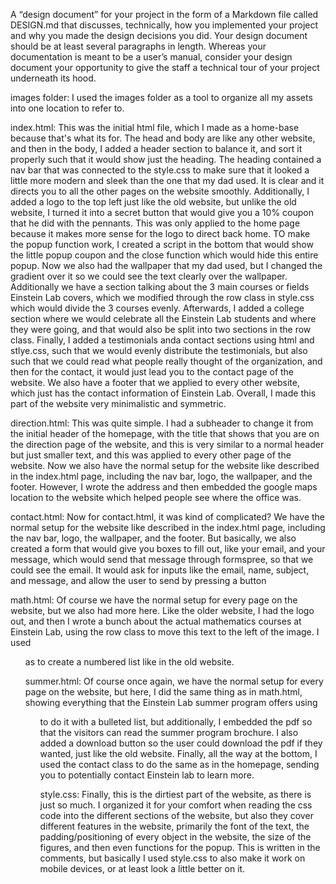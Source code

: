 A “design document” for your project in the form of a Markdown file called DESIGN.md that discusses, technically, how you implemented your project and why you made the design decisions you did. Your design document should be at least several paragraphs in length. Whereas your documentation is meant to be a user’s manual, consider your design document your opportunity to give the staff a technical tour of your project underneath its hood.

images folder: I used the images folder as a tool to organize all my assets into one location to refer to.

index.html: This was the initial html file, which I made as a home-base because that's what its for. The head and body are like any other website, and then in the body, I added a header section to balance it, and sort it properly such that it would show just the heading. The heading contained a nav bar that was connected to the style.css to make sure that it looked a little more modern and sleek than the one that my dad used. It is clear and it directs you to all the other pages on the website smoothly. Additionally, I added a logo to the top left just like the old website, but unlike the old website, I turned it into a secret button that would give you a 10% coupon that he did with the pennants. This was only applied to the home page because it makes more sense for the logo to direct back home. TO make the popup function work, I created a script in the bottom that would show the little popup coupon and the close function which would hide this entire popup. Now we also had the wallpaper that my dad used, but I changed the gradient over it so we could see the text clearly over the wallpaper. Additionally we have a section talking about the 3 main courses or fields Einstein Lab covers, which we modified through the row class in style.css which would divide the 3 courses evenly. Afterwards, I added a college section where we would celebrate all the Einstein Lab students and where they were going, and that would also be split into two sections in the row class. Finally, I added a testimonials anda contact sections using html and stlye.css, such that we would evenly distribute the testimonials, but also such that we could read what people really thought of the organization, and then for the contact, it would just lead you to the contact page of the website. We also have a footer that we applied to every other website, which just has the contact information of Einstein Lab. Overall, I made this part of the website very minimalistic and symmetric.

direction.html: This was quite simple. I had a subheader to change it from the initial header of the homepage, with the title that shows that you are on the direction page of the website, and this is very similar to a normal header but just smaller text, and this was applied to every other page of the website. Now we also have the normal setup for the website like described in the index.html page, including the nav bar, logo, the wallpaper, and the footer. However, I wrote the address and then embedded the google maps location to the website which helped people see where the office was.

contact.html: Now for contact.html, it was kind of complicated? We have the normal setup for the website like described in the index.html page, including the nav bar, logo, the wallpaper, and the footer. But basically, we also created a form that would give you boxes to fill out, like your email, and your message, which would send that message through formspree, so that we could see the email. It would ask for inputs like the email, name, subject, and message, and allow the user to send by pressing a button

math.html: Of course we have the normal setup for every page on the website, but we also had more here. Like the older website, I had the logo out, and then I wrote a bunch about the actual mathematics courses at Einstein Lab, using the row class to move this text to the left of the image. I used <ol> as to create a numbered list like in the old website.

summer.html: Of course once again, we have the normal setup for every page on the website, but here, I did the same thing as in math.html, showing everything that the Einstein Lab summer program offers using <ul> to do it with a bulleted list, but additionally, I embedded the pdf so that the visitors can read the summer program brochure. I also added a download button so the user could download the pdf if they wanted, just like the old website. Finally, all the way at the bottom, I used the contact class to do the same as in the homepage, sending you to potentially contact Einstein lab to learn more.

style.css: Finally, this is the dirtiest part of the website, as there is just so much. I organized it for your comfort when reading the css code into the different sections of the website, but also they cover different features in the website, primarily the font of the text, the padding/positioning of every object in the website, the size of the figures, and then even functions for the popup. This is written in the comments, but basically I used style.css to also make it work on mobile devices, or at least look a little better on it.
